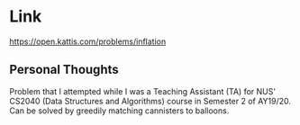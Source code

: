 # Link

https://open.kattis.com/problems/inflation

## Personal Thoughts

Problem that I attempted while I was a Teaching Assistant (TA) for NUS' CS2040 (Data Structures and Algorithms) course in Semester 2 of AY19/20. Can be solved by greedily matching cannisters to balloons.

